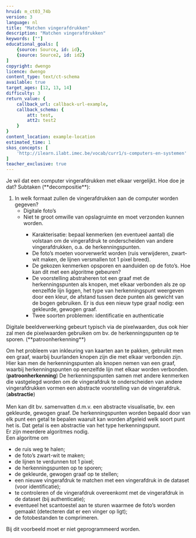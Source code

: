 ```yaml
---
hruid: m_ct03_74b
version: 3
language: nl
title: "Matchen vingerafdrukken"
description: "Matchen vingerafdrukken"
keywords: [""]
educational_goals: [
    {source: Source, id: id}, 
    {source: Source2, id: id2}
]
copyright: dwengo
licence: dwengo
content_type: text/ct-schema
available: true
target_ages: [12, 13, 14]
difficulty: 3
return_value: {
    callback_url: callback-url-example,
    callback_schema: {
        att: test,
        att2: test2
    }
}
content_location: example-location
estimated_time: 1
skos_concepts: [
    'http://ilearn.ilabt.imec.be/vocab/curr1/s-computers-en-systemen'
]
teacher_exclusive: true
---
```


<context>
Je wil dat een computer vingerafdrukken met elkaar vergelijkt. Hoe doe je dat?
</context>
<decomposition>
Subtaken (**decompositie**):
<ol>
    <li>In welk formaat zullen de vingerafdrukken aan de computer worden gegeven? 
        <ul>
            <li>Digitale foto’s</li>
	        <li>Niet te groot omwille van opslagruimte en moet verzonden kunnen worden.</li>
        <ul>
    </li>
    <li>Karakterisatie: bepaal kenmerken (en eventueel aantal) die volstaan om de vingerafdruk te onderscheiden van andere vingerafdrukken, o.a. de herkenningspunten.  </li>
    <li>De foto’s moeten voorverwerkt worden (ruis verwijderen, zwart-wit maken, de lijnen versmallen tot 1 pixel breed). </li>
    <li>De gekozen kenmerken opsporen en aanduiden op de foto’s. Hoe kan dit met een algoritme gebeuren?</li>
    <li>De voorstelling abstraheren tot een graaf met de herkenningspunten als knopen, met elkaar verbonden als ze op eenzelfde lijn liggen, het type van herkenningspunt weergeven door een kleur, de afstand tussen deze punten als gewicht van de bogen gebruiken. Er is dus een nieuw type graaf nodig: een gekleurde, gewogen graaf.</li>
    <li>Twee soorten problemen: identificatie en authenticatie</li>
</ol>
</decomposition>
<patternRecognition>
Digitale beeldverwerking gebeurt typisch via de pixelwaarden, dus ook hier zal men de pixelwaarden gebruiken om bv. de herkenningspunten op te sporen. (**patroonherkenning**)

Om het probleem van inkleuring van kaarten aan te pakken, gebruikt men een graaf, waarbij buurlanden knopen zijn die met elkaar verbonden zijn. Hier kan men de herkenningspunten als knopen nemen van een graaf, waarbij herkenningspunten op eenzelfde lijn met elkaar worden verbonden. (**patroonherkenning**)
</patternRecognition>
<abstraction>
De herkenningspunten samen met andere kenmerken die vastgelegd worden om de vingerafdruk te onderscheiden van andere vingerafdrukken vormen een abstracte voorstelling van de vingerafdruk. (**abstractie**)<br>    
Men kan dit bv. samenvatten d.m.v. een abstracte visualisatie, bv. een gekleurde, gewogen graaf.
De herkenningspunten worden bepaald door van elk punt een getal te bepalen waaruit kan worden afgeleid welk soort punt het is. Dat getal is een abstractie van het type herkenningspunt.  
</abstraction>
<algorithms>
Er zijn meerdere algoritmes nodig.<br>
Een algoritme om <br>
<ul>
    <li>de ruis weg te halen;</li>
    <li>de foto’s zwart-wit te maken;</li>
    <li>de lijnen te verdunnen tot 1 pixel;</li>
    <li>de herkenningspunten op te sporen;</li>
    <li>de gekleurde, gewogen graaf op te stellen;</li>
    <li>een nieuwe vingerafdruk te matchen met een vingerafdruk in de dataset (voor identificatie);</li>
    <li>te controleren of de vingerafdruk overeenkomt met de vingerafdruk in de dataset (bij authenticatie);</li>
    <li>eventueel het scantoestel aan te sturen waarmee de foto’s worden gemaakt (detecteren dat er een vinger op ligt);</li>
    <li>de fotobestanden te comprimeren.</li>
</ul>
</algorithms>
<implementation>
Bij dit voorbeeld moet er niet geprogrammeerd worden.
</implementation>
